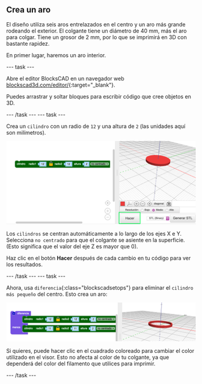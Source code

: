 ## Crea un aro

El diseño utiliza seis aros entrelazados en el centro y un aro más grande rodeando el exterior. El colgante tiene un diámetro de 40 mm, más el aro para colgar. Tiene un grosor de 2 mm, por lo que se imprimirá en 3D con bastante rapidez.

En primer lugar, haremos un aro interior.

--- task ---

Abre el editor BlocksCAD en un navegador web [blockscad3d.com/editor/](https://www.blockscad3d.com/editor/){:target="_blank"}.

Puedes arrastrar y soltar bloques para escribir código que cree objetos en 3D.

--- /task --- --- task ---

Crea un `cilindro` con un radio de `12` y una altura de `2` (las unidades aquí son milímetros).

![captura de pantalla](images/pendant-cylinder.png)

Los `cilindros` se centran automáticamente a lo largo de los ejes X e Y. Selecciona `no centrado` para que el colgante se asiente en la superficie. (Esto significa que el valor del eje Z es mayor que 0).

Haz clic en el botón **Hacer** después de cada cambio en tu código para ver los resultados.

--- /task --- --- task ---

Ahora, usa `diferencia`{:class="blockscadsetops"} para eliminar el `cilindro más pequeño` del centro. Esto crea un aro:

![captura de pantalla](images/pendant-hoop.png)

Si quieres, puede hacer clic en el cuadrado coloreado para cambiar el color utilizado en el visor. Esto no afecta al color de tu colgante, ya que dependerá del color del filamento que utilices para imprimir.

--- /task ---
	
	
